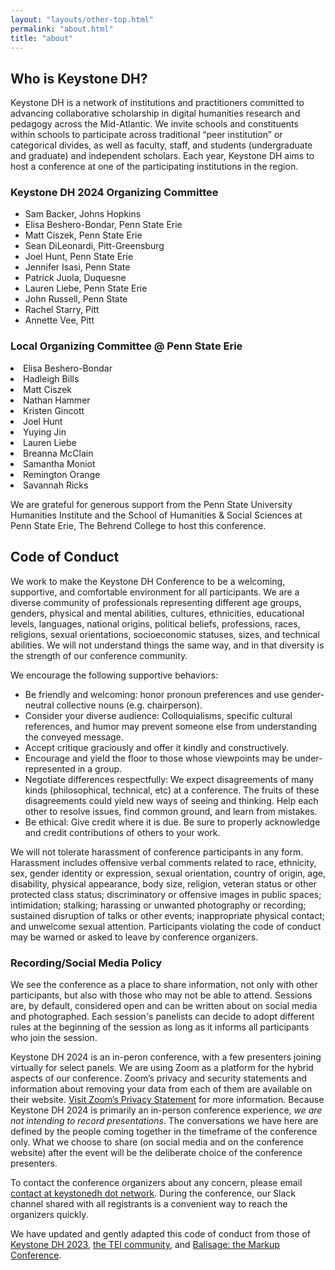 ```yaml
---
layout: "layouts/other-top.html"
permalink: "about.html"
title: "about"
---
```


## Who is Keystone DH?

Keystone DH is a network of institutions and practitioners committed 
to advancing collaborative scholarship in digital humanities research and pedagogy 
across the Mid-Atlantic. We invite schools and constituents within schools
to participate across traditional “peer institution” or categorical divides, as well as faculty,
staff, and students (undergraduate and graduate) and independent scholars. 
Each year, Keystone DH aims to host a conference at one of the 
participating institutions in the region.

<section id="organizers">
<div id="network">
<h3>Keystone DH 2024 Organizing Committee</h3>
<ul>
<li>Sam Backer, Johns Hopkins</li>
<li>Elisa Beshero-Bondar, Penn State Erie</li>
<li>Matt Ciszek, Penn State Erie</li>
<li>Sean DiLeonardi, Pitt-Greensburg</li>
<li>Joel Hunt, Penn State Erie</li>
<li>Jennifer Isasi, Penn State</li>
<li>Patrick Juola, Duquesne</li>
<li>Lauren Liebe, Penn State Erie</li>
<li>John Russell, Penn State</li>
<li>Rachel Starry, Pitt</li>
<li>Annette Vee, Pitt</li>
</ul>
</div>
<div id="local">
<h3>Local Organizing Committee @ Penn State Erie</h3>
<li>Elisa Beshero-Bondar</li>
<li>Hadleigh Bills</li>
<li>Matt Ciszek</li>
<li>Nathan Hammer</li>
<li>Kristen Gincott</li>
<li>Joel Hunt</li>
<li>Yuying Jin</li>
<li>Lauren Liebe</li>
<li>Breanna McClain</li>
<li>Samantha Moniot</li>
<li>Remington Orange</li>
<li>Savannah Ricks</li>
</div>
</section>

We are grateful for generous support from the Penn State University Humanities Institute and the School of Humanities & Social Sciences at Penn State Erie, The Behrend College to host this conference.

<h2 id="cod"> Code of Conduct</h2>

We work to make the Keystone DH Conference to be a welcoming, supportive, and comfortable environment for all participants. We are a diverse community of professionals representing different age groups, genders, physical and mental abilities, cultures, ethnicities, educational levels, languages, national origins, political beliefs, professions, races, religions, sexual orientations, socioeconomic statuses, sizes, and technical abilities. We will not understand things the same way, and in that diversity is the strength of our conference community.  

We encourage the following supportive behaviors:

- Be friendly and welcoming: honor pronoun preferences and use gender-neutral collective nouns (e.g. <quote>chairperson</quote>).
- Consider your diverse audience: Colloquialisms, specific cultural references, and humor may prevent someone else from understanding the conveyed message.
- Accept critique graciously and offer it kindly and constructively. 
- Encourage and yield the floor to those whose viewpoints may be under-represented in a group.
- Negotiate differences respectfully: We expect disagreements of many kinds (philosophical, technical, etc) at a conference. The fruits of these disagreements could yield new ways of seeing and thinking. Help each other to resolve issues, find common ground, and learn from mistakes.
- Be ethical: Give credit where it is due. Be sure to properly acknowledge and credit contributions of others to your work. 

We will not tolerate harassment of conference participants in any form. Harassment includes offensive verbal comments related to race, ethnicity, sex, gender identity or expression, sexual orientation, country of origin, age, disability, physical appearance, body size, religion, veteran status or other protected class status; discriminatory or offensive images in public spaces; intimidation; stalking; harassing or unwanted photography or recording; sustained disruption of talks or other events; inappropriate physical contact; and unwelcome sexual attention. Participants violating the code of conduct may be warned or asked to leave by conference organizers.

### Recording/Social Media Policy

We see the conference as a place to share information, not only with other participants, but also with those who may not be able to attend. Sessions are, by default, considered open and can be written about on social media and photographed. Each session's panelists can decide to adopt different rules at the beginning of the session as long as it informs all participants who join the session.

Keystone DH 2024 is an in-peron conference, with a few presenters joining virtually for select panels. We are using Zoom as a platform for the hybrid aspects of our conference. Zoom’s privacy and security statements and information about removing your data from each of them are available on their website. <a href="https://explore.zoom.us/en/privacy/" target="_blank">Visit Zoom’s Privacy Statement</a> for more information. Because Keystone DH 2024 is primarily an in-person conference experience, _we are not intending to record presentations_. The conversations we have here are defined by the people coming together in the timeframe of the conference only. What we choose to share (on social media and on the conference website) after the event will be the deliberate choice of the conference presenters.

To contact the conference organizers about any concern, please email [contact at keystonedh dot network](mailto:contact@keystonedh.network). During the conference, our Slack channel shared with all registrants is a convenient way to reach the organizers quickly.

We have updated and gently adapted this code of conduct from those of [Keystone DH 2023](https://keystonedh.network/2023/code), [the TEI community](https://tei-c.org/about/code-of-conduct/), and [Balisage: the Markup Conference](https://www.balisage.net/conduct.html). 
    
